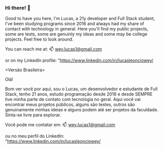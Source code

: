 ### Hi there! 👋

Good to have you here, I'm Lucas, a 21y developer and Full Stack student, I've been studying programs since 2016 and always had my share of contact with technology in general. Here you'll find my public projects, some are tests, some are genuinly my ideas and some may be college projects. Feel free to look around.

You can reach me at:
📫 wey.lucas1@gmail.com

or on my LinkedIn profile:
 "https://www.linkedin.com/in/lucasleonciowey/

<Versão Brasileira>

Olá!

Bom ver você por aqui, sou o Lucas, um desenvolvedor e estudante de Full Stack, tenho 21 anos, estudo programação desde 2016 e desde SEMPRE tive minha parte de contato com tecnologia no geral. Aqui você vai encontrar meus projetos públicos, alguns são testes, outros são genuinamente minhas ideias e alguns podem até ser projetos da faculdade. Sinta-se livre para explorar.

Você pode me contatar em:
📫 wey.lucas1@gmail.com

ou no meu perfil do LinkedIn:
 "https://www.linkedin.com/in/lucasleonciowey/


